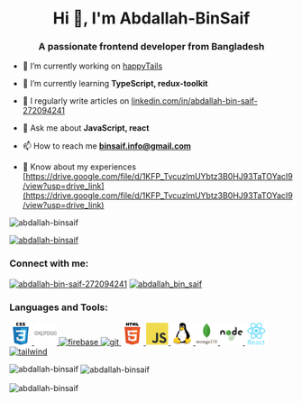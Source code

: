 <h1 align="center">Hi 👋, I'm Abdallah-BinSaif</h1>
<h3 align="center">A passionate frontend developer from Bangladesh</h3>

- 🔭 I’m currently working on [happyTails](https://github.com/Abdallah-BinSaif/happyTails)

- 🌱 I’m currently learning **TypeScript, redux-toolkit**

- 📝 I regularly write articles on [linkedin.com/in/abdallah-bin-saif-272094241](linkedin.com/in/abdallah-bin-saif-272094241)

- 💬 Ask me about **JavaScript, react**

- 📫 How to reach me **binsaif.info@gmail.com**

- 📄 Know about my experiences [https://drive.google.com/file/d/1KFP_TvcuzlmUYbtz3B0HJ93TaTOYacI9/view?usp=drive_link](https://drive.google.com/file/d/1KFP_TvcuzlmUYbtz3B0HJ93TaTOYacI9/view?usp=drive_link)

<p align="left"> <img src="https://komarev.com/ghpvc/?username=abdallah-binsaif&label=Profile%20views&color=0e75b6&style=flat" alt="abdallah-binsaif" /> </p>

<p align="left"> <a href="https://github.com/ryo-ma/github-profile-trophy"><img src="https://github-profile-trophy.vercel.app/?username=abdallah-binsaif" alt="abdallah-binsaif" /></a> </p>

<h3 align="left">Connect with me:</h3>
<p align="left">
<a href="https://linkedin.com/in/abdallah-bin-saif-272094241" target="blank"><img align="center" src="https://raw.githubusercontent.com/rahuldkjain/github-profile-readme-generator/master/src/images/icons/Social/linked-in-alt.svg" alt="abdallah-bin-saif-272094241" height="30" width="40" /></a>
<a href="https://discord.gg/abdallah_bin_saif" target="blank"><img align="center" src="https://raw.githubusercontent.com/rahuldkjain/github-profile-readme-generator/master/src/images/icons/Social/discord.svg" alt="abdallah_bin_saif" height="30" width="40" /></a>
</p>

<h3 align="left">Languages and Tools:</h3>
<p align="left"> <a href="https://www.w3schools.com/css/" target="_blank" rel="noreferrer"> <img src="https://raw.githubusercontent.com/devicons/devicon/master/icons/css3/css3-original-wordmark.svg" alt="css3" width="40" height="40"/> </a> <a href="https://expressjs.com" target="_blank" rel="noreferrer"> <img src="https://raw.githubusercontent.com/devicons/devicon/master/icons/express/express-original-wordmark.svg" alt="express" width="40" height="40"/> </a> <a href="https://firebase.google.com/" target="_blank" rel="noreferrer"> <img src="https://www.vectorlogo.zone/logos/firebase/firebase-icon.svg" alt="firebase" width="40" height="40"/> </a> <a href="https://git-scm.com/" target="_blank" rel="noreferrer"> <img src="https://www.vectorlogo.zone/logos/git-scm/git-scm-icon.svg" alt="git" width="40" height="40"/> </a> <a href="https://www.w3.org/html/" target="_blank" rel="noreferrer"> <img src="https://raw.githubusercontent.com/devicons/devicon/master/icons/html5/html5-original-wordmark.svg" alt="html5" width="40" height="40"/> </a> <a href="https://developer.mozilla.org/en-US/docs/Web/JavaScript" target="_blank" rel="noreferrer"> <img src="https://raw.githubusercontent.com/devicons/devicon/master/icons/javascript/javascript-original.svg" alt="javascript" width="40" height="40"/> </a> <a href="https://www.linux.org/" target="_blank" rel="noreferrer"> <img src="https://raw.githubusercontent.com/devicons/devicon/master/icons/linux/linux-original.svg" alt="linux" width="40" height="40"/> </a> <a href="https://www.mongodb.com/" target="_blank" rel="noreferrer"> <img src="https://raw.githubusercontent.com/devicons/devicon/master/icons/mongodb/mongodb-original-wordmark.svg" alt="mongodb" width="40" height="40"/> </a> <a href="https://nodejs.org" target="_blank" rel="noreferrer"> <img src="https://raw.githubusercontent.com/devicons/devicon/master/icons/nodejs/nodejs-original-wordmark.svg" alt="nodejs" width="40" height="40"/> </a> <a href="https://reactjs.org/" target="_blank" rel="noreferrer"> <img src="https://raw.githubusercontent.com/devicons/devicon/master/icons/react/react-original-wordmark.svg" alt="react" width="40" height="40"/> </a> <a href="https://tailwindcss.com/" target="_blank" rel="noreferrer"> <img src="https://www.vectorlogo.zone/logos/tailwindcss/tailwindcss-icon.svg" alt="tailwind" width="40" height="40"/> </a> </p>

<p><img align="left" src="https://github-readme-stats.vercel.app/api/top-langs?username=abdallah-binsaif&show_icons=true&locale=en&layout=compact" alt="abdallah-binsaif" /></p>

<p>&nbsp;<img align="center" src="https://github-readme-stats.vercel.app/api?username=abdallah-binsaif&show_icons=true&locale=en" alt="abdallah-binsaif" /></p>

<p><img align="center" src="https://github-readme-streak-stats.herokuapp.com/?user=abdallah-binsaif&" alt="abdallah-binsaif" /></p>
